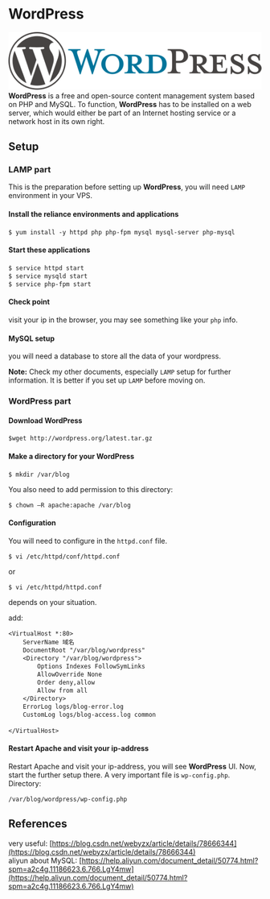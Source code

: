 # WordPress

![wordpress icon](https://github.com/liruochen1998/My-Linux-Notes/blob/master/content/application/pics/wordpress_logo.png)  
**WordPress** is a free and open-source content management system based on PHP and MySQL. To function, **WordPress** has to be installed on a web server, which would either be part of an Internet hosting service or a network host in its own right.

## Setup

### LAMP part

This is the preparation before setting up **WordPress**, you will need `LAMP` environment in your VPS.

#### Install the reliance environments and applications

	$ yum install -y httpd php php-fpm mysql mysql-server php-mysql

#### Start these applications

```
$ service httpd start
$ service mysqld start  
$ service php-fpm start 
```
#### Check point
visit your ip in the browser, you may see something like your `php` info.

#### MySQL setup
you will need a database to store all the data of your wordpress.

**Note:** Check my other documents, especially `LAMP` setup for further information. It is better if you set up `LAMP` before moving on.

### WordPress part
#### Download WordPress
	$wget http://wordpress.org/latest.tar.gz
#### Make a directory for your WordPress
	$ mkdir /var/blog
You also need to add permission to this directory:  
	
	$ chown –R apache:apache /var/blog
#### Configuration
You will need to configure in the `httpd.conf` file.
	
	$ vi /etc/httpd/conf/httpd.conf
or
	
	$ vi /etc/httpd/httpd.conf
depends on your situation.

add:

```
<VirtualHost *:80>  
    ServerName 域名  
    DocumentRoot "/var/blog/wordpress"  
    <Directory "/var/blog/wordpress">  
        Options Indexes FollowSymLinks  
        AllowOverride None        
        Order deny,allow  
        Allow from all  
    </Directory>  
    ErrorLog logs/blog-error.log  
    CustomLog logs/blog-access.log common  
  
</VirtualHost>  
```
#### Restart Apache and visit your ip-address
Restart Apache and visit your ip-address, you will see **WordPress** UI. Now, start the further setup there.
A very important file is `wp-config.php`.
Directory:

	/var/blog/wordpress/wp-config.php


## References
very useful:
[https://blog.csdn.net/webyzx/article/details/78666344](https://blog.csdn.net/webyzx/article/details/78666344)    
aliyun about MySQL:
[https://help.aliyun.com/document_detail/50774.html?spm=a2c4g.11186623.6.766.LgY4mw](https://help.aliyun.com/document_detail/50774.html?spm=a2c4g.11186623.6.766.LgY4mw)


	

